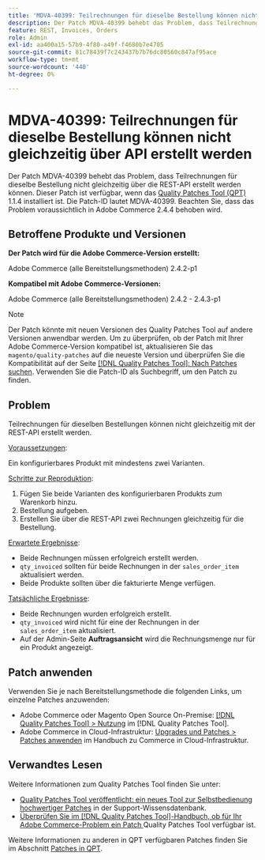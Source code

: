 ```yaml
---
title: 'MDVA-40399: Teilrechnungen für dieselbe Bestellung können nicht gleichzeitig über API erstellt werden'
description: Der Patch MDVA-40399 behebt das Problem, dass Teilrechnungen für dieselbe Bestellung nicht gleichzeitig über die REST-API erstellt werden können. Dieser Patch ist verfügbar, wenn das [Quality Patches Tool (QPT)](https://experienceleague.adobe.com/en/docs/commerce-knowledge-base/kb/announcements/commerce-announcements/magento-quality-patches-released-new-tool-to-self-serve-quality-patches) 1.1.4 installiert ist. Die Patch-ID lautet MDVA-40399. Beachten Sie, dass das Problem voraussichtlich in Adobe Commerce 2.4.4 behoben wird.
feature: REST, Invoices, Orders
role: Admin
exl-id: aa400a15-57b9-4f80-a49f-f4680b7e4705
source-git-commit: 81c78439f7c243437b7b76dc80560c847af95ace
workflow-type: tm+mt
source-wordcount: '440'
ht-degree: 0%

---
```


# MDVA-40399: Teilrechnungen für dieselbe Bestellung können nicht gleichzeitig über API erstellt werden

Der Patch MDVA-40399 behebt das Problem, dass Teilrechnungen für dieselbe Bestellung nicht gleichzeitig über die REST-API erstellt werden können. Dieser Patch ist verfügbar, wenn das [Quality Patches Tool (QPT)](https://experienceleague.adobe.com/en/docs/commerce-knowledge-base/kb/announcements/commerce-announcements/magento-quality-patches-released-new-tool-to-self-serve-quality-patches) 1.1.4 installiert ist. Die Patch-ID lautet MDVA-40399. Beachten Sie, dass das Problem voraussichtlich in Adobe Commerce 2.4.4 behoben wird.

## Betroffene Produkte und Versionen

**Der Patch wird für die Adobe Commerce-Version erstellt:**

Adobe Commerce (alle Bereitstellungsmethoden) 2.4.2-p1

**Kompatibel mit Adobe Commerce-Versionen:**

Adobe Commerce (alle Bereitstellungsmethoden) 2.4.2 - 2.4.3-p1

>[!NOTE]
>
>Der Patch könnte mit neuen Versionen des Quality Patches Tool auf andere Versionen anwendbar werden. Um zu überprüfen, ob der Patch mit Ihrer Adobe Commerce-Version kompatibel ist, aktualisieren Sie das `magento/quality-patches` auf die neueste Version und überprüfen Sie die Kompatibilität auf der Seite [[!DNL Quality Patches Tool]: Nach Patches suchen](https://experienceleague.adobe.com/en/docs/commerce-knowledge-base/kb/announcements/commerce-announcements/magento-quality-patches-released-new-tool-to-self-serve-quality-patches). Verwenden Sie die Patch-ID als Suchbegriff, um den Patch zu finden.

## Problem

Teilrechnungen für dieselben Bestellungen können nicht gleichzeitig mit der REST-API erstellt werden.

<u>Voraussetzungen</u>:

Ein konfigurierbares Produkt mit mindestens zwei Varianten.

<u>Schritte zur Reproduktion</u>:

1. Fügen Sie beide Varianten des konfigurierbaren Produkts zum Warenkorb hinzu.
1. Bestellung aufgeben.
1. Erstellen Sie über die REST-API zwei Rechnungen gleichzeitig für die Bestellung.

<u>Erwartete Ergebnisse</u>:

* Beide Rechnungen müssen erfolgreich erstellt werden.
* `qty_invoiced` sollten für beide Rechnungen in der `sales_order_item` aktualisiert werden.
* Beide Produkte sollten über die fakturierte Menge verfügen.

<u>Tatsächliche Ergebnisse</u>:

* Beide Rechnungen wurden erfolgreich erstellt.
* `qty_invoiced` wird nicht für eine der Rechnungen in der `sales_order_item` aktualisiert.
* Auf der Admin-Seite **Auftragsansicht** wird die Rechnungsmenge nur für ein Produkt angezeigt.

## Patch anwenden

Verwenden Sie je nach Bereitstellungsmethode die folgenden Links, um einzelne Patches anzuwenden:

* Adobe Commerce oder Magento Open Source On-Premise: [[!DNL Quality Patches Tool] > Nutzung](/help/tools/quality-patches-tool/usage.md) im [!DNL Quality Patches Tool].
* Adobe Commerce in Cloud-Infrastruktur: [Upgrades und Patches > Patches anwenden](https://experienceleague.adobe.com/docs/commerce-cloud-service/user-guide/develop/upgrade/apply-patches.html) im Handbuch zu Commerce in Cloud-Infrastruktur.

## Verwandtes Lesen

Weitere Informationen zum Quality Patches Tool finden Sie unter:

* [Quality Patches Tool veröffentlicht: ein neues Tool zur Selbstbedienung hochwertiger Patches](https://experienceleague.adobe.com/en/docs/commerce-knowledge-base/kb/announcements/commerce-announcements/magento-quality-patches-released-new-tool-to-self-serve-quality-patches) in der Support-Wissensdatenbank.
* [Überprüfen Sie im [!DNL Quality Patches Tool]-Handbuch, ob für Ihr Adobe Commerce-Problem ein Patch ](/help/tools/quality-patches-tool/patches-available-in-qpt/check-patch-for-magento-issue-with-magento-quality-patches.md) Quality Patches Tool verfügbar ist.

Weitere Informationen zu anderen in QPT verfügbaren Patches finden Sie im Abschnitt [Patches in QPT](https://experienceleague.adobe.com/tools/commerce-quality-patches/index.html).
